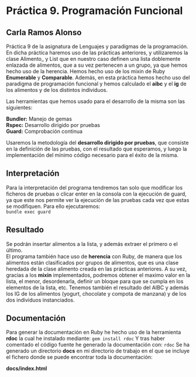# Práctica 9. Programación Funcional 

## Carla Ramos Alonso

Práctica 9 de la asignatura de Lenguajes y paradigmas de la programación.
En dicha práctica haremos uso de las prácticas anteriores, y utilizaremos la clase
Alimento_ y List que en nuestro caso definen una lista doblemente enlazada de alimentos, que 
a su vez pertenecen a un grupo, ya que hemos hecho uso de la herencia. 
Hemos hecho uso de los mixin de Ruby **Enumerable** y **Comparable**. Además, en esta práctica hemos hecho uso del paradigma de programación funcional
y hemos calculado el **aibc** y el **ig** de los alimentos y de los distintos individuos. 

Las herramientas que hemos usado para el desarrollo de la misma son las siguientes:

__Bundler:__ Manejo de gemas  
__Rspec:__   Desarrollo dirigido por pruebas  
__Guard:__   Comprobación continua  

Usaremos la metodología del **desarrollo dirigido por pruebas**, que consiste en la definición de las pruebas, con el resultado que esperamos, y luego la implementación del mínimo código necesario para el éxito de la misma.

## Interpretación

Para la interpretación del programa tendremos tan solo que modificar los ficheros de pruebas o clicar enter en la consola con la ejecución de guard, ya que este nos permite ver la ejecución de las pruebas cada vez que estas se modifiquen.
Para ello ejecutaremos:  
    `bundle exec guard`

## Resultado

Se podrán insertar alimentos a la lista, y además extraer el primero o el último.  
El programa también hace uso de **herencia** con Ruby, de manera que los alimentos están clasificados por grupos de alimentos, que es una clase heredada de la clase alimento creada en las prácticas anteriores.
A su vez, gracias a los **mixin** implementados, podremos obtener el maximo valor en la lista, el menor, desordenarla, definir un bloque para que se cumpla en los elementos de la lista, etc. 
Tenemos también el resultado del AIBC y además los IG de los alimentos (yogurt, chocolate y compota de manzana) y de los dos individuos instanciados.

## Documentación

Para generar la documentación en Ruby he hecho uso de la herramienta **rdoc** la cual he instalado mediante: 
`gem install rdoc`
Y tras haber comentado el código fuente he generado la documentación con:
`rdoc`
Se ha generado un directorio **docs** en mi directorio de trabajo en el que se incluye el fichero donde se puede encontrar toda la documentación:  

__docs/index.html__


